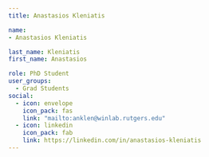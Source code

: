 ```yaml
---
title: Anastasios Kleniatis

name: 
- Anastasios Kleniatis

last_name: Kleniatis
first_name: Anastasios

role: PhD Student
user_groups:
  - Grad Students
social:
  - icon: envelope
    icon_pack: fas
    link: "mailto:anklen@winlab.rutgers.edu"
  - icon: linkedin
    icon_pack: fab
    link: https://linkedin.com/in/anastasios-kleniatis
---
```

